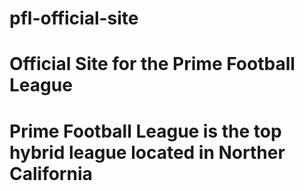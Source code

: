# pfl-official-site
# Official Site for the Prime Football League
# Prime Football League is the top hybrid league located in Norther California
